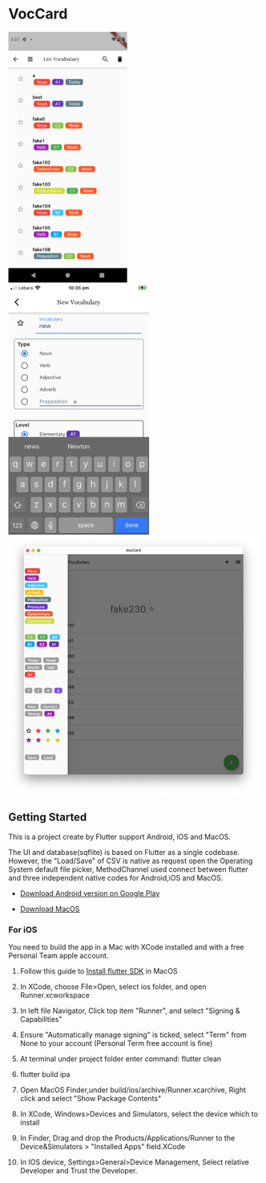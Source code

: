 # VocCard

<img src="./image/2.png" height="500"/>    <img src="./image/3.png"  height="500"/>
<img src="./image/1.png" width="500"/>



## Getting Started

This is a project create by Flutter support Android, iOS and MacOS.

The UI and database(sqflite) is based on Flutter as a single codebase.
However, the "Load/Save" of CSV is native as request open the Operating System default file picker,
MethodChannel used connect between flutter and three independent native codes for Android,iOS and MacOS.

- [Download Android version on Google Play](https://play.google.com/store/apps/details?id=com.sicreative.vocabularycard.vocabulary_card)

- [Download MacOS](./macos/app/VocCard.zip)

### For iOS

You need to build the app in a Mac with XCode installed and with a free Personal Team apple account.

1. Follow this guide to [Install flutter SDK](https://flutter.dev/docs/get-started/install/macos) in MacOS

1. In XCode, choose File>Open, select ios folder, and open Runner.xcworkspace

2. In left file Navigator, Click top item "Runner", and select "Signing & Capabilities"

3. Ensure "Automatically manage signing" is ticked, select "Term" from None to your account (Personal Term free account is fine)

4. At terminal under project folder enter command: flutter clean

5. flutter build ipa

6. Open MacOS Finder,under build/ios/archive/Runner.xcarchive, Right click and select "Show Package Contents"

7. In XCode, Windows>Devices and Simulators, select the device which to install

8. In Finder, Drag and drop the Products/Applications/Runner to the Device&Simulators > "Installed Apps" field.XCode

9. In IOS device, Settings>General>Device Management, Select relative Developer and Trust the Developer.






